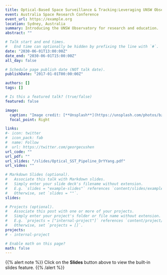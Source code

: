 ```yaml
---
title: Optical-Based Space Surveillance & Tracking:Leveraging UNSW Observatory for Research and Education
event: Australia Space Research Conference
event_url: https://example.org
location: Sydney, Australia
summary: Introducing the UNSW Observatory for research and education.
abstract: ""

# Talk start and end times.
#   End time can optionally be hidden by prefixing the line with `#`.
date: "2030-06-01T13:00:00Z"
date_end: "2030-06-01T15:00:00Z"
all_day: false

# Schedule page publish date (NOT talk date).
publishDate: "2017-01-01T00:00:00Z"

authors: []
tags: []

# Is this a featured talk? (true/false)
featured: false

image:
  caption: "Image credit: [**Unsplash**](https://unsplash.com/photos/bzdhc5b3Bxs)"
  focal_point: Right

links:
#- icon: twitter
#  icon_pack: fab
#  name: Follow
#  url: https://twitter.com/georgecushen
url_code: ""
url_pdf: ""
url_slides: "/slides/Optical_SST_Pipeline_DrYYang.pdf"
url_video: ""

# Markdown Slides (optional).
#   Associate this talk with Markdown slides.
#   Simply enter your slide deck's filename without extension.
#   E.g. `slides = "example-slides"` references `content/slides/example-slides.md`.
#   Otherwise, set `slides = ""`.
slides:

# Projects (optional).
#   Associate this post with one or more of your projects.
#   Simply enter your project's folder or file name without extension.
#   E.g. `projects = ["internal-project"]` references `content/project/deep-learning/index.md`.
#   Otherwise, set `projects = []`.
projects:
# - internal-project

# Enable math on this page?
math: false
---
```


{{% alert note %}}
Click on the **Slides** button above to view the built-in slides feature.
{{% /alert %}}

<!-- Slides can be added in a few ways:

- **Create** slides using academia's [_Slides_](https://sourcethemes.com/academic/docs/managing-content/#create-slides) feature and link using `slides` parameter in the front matter of the talk file
- **Upload** an existing slide deck to `static/` and link using `url_slides` parameter in the front matter of the talk file
- **Embed** your slides (e.g. Google Slides) or presentation video on this page using [shortcodes](https://sourcethemes.com/academic/docs/writing-markdown-latex/). -->

<!-- Further talk details can easily be added to this page using _Markdown_ and $\rm \LaTeX$ math code. -->
